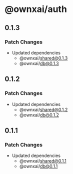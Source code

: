 # @ownxai/auth

## 0.1.3

### Patch Changes

- Updated dependencies
  - @ownxai/shared@0.1.3
  - @ownxai/db@0.1.3

## 0.1.2

### Patch Changes

- Updated dependencies
  - @ownxai/shared@0.1.2
  - @ownxai/db@0.1.2

## 0.1.1

### Patch Changes

- Updated dependencies
  - @ownxai/shared@0.1.1
  - @ownxai/db@0.1.1
